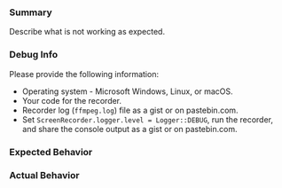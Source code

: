 ### Summary
Describe what is not working as expected.

### Debug Info
Please provide the following information:

* Operating system - Microsoft Windows, Linux, or macOS.
* Your code for the recorder.
* Recorder log (`ffmpeg.log`) file as a gist or on pastebin.com.
* Set `ScreenRecorder.logger.level = Logger::DEBUG`, run the recorder, and share the
console output as a gist or on pastebin.com.

### Expected Behavior

### Actual Behavior